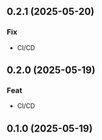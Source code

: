 ## 0.2.1 (2025-05-20)

### Fix

- CI/CD

## 0.2.0 (2025-05-19)

### Feat

- CI/CD

## 0.1.0 (2025-05-19)
